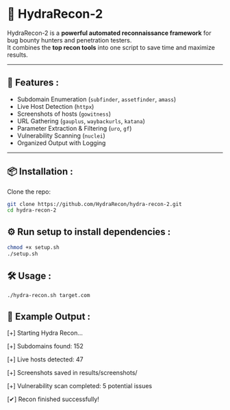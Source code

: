 # 🐉 HydraRecon-2 

HydraRecon-2 is a **powerful automated reconnaissance framework** for bug bounty hunters and penetration testers.  
It combines the **top recon tools** into one script to save time and maximize results.

---

## 🚀 Features :
- Subdomain Enumeration (`subfinder`, `assetfinder`, `amass`)
- Live Host Detection (`httpx`)
- Screenshots of hosts (`gowitness`)
- URL Gathering (`gauplus`, `waybackurls`, `katana`)
- Parameter Extraction & Filtering (`uro`, `gf`)
- Vulnerability Scanning (`nuclei`)
- Organized Output with Logging

---

## 📦 Installation :

Clone the repo:
```bash
git clone https://github.com/HydraRecon/hydra-recon-2.git
cd hydra-recon-2
```

## ⚙️ Run setup to install dependencies :
```bash
chmod +x setup.sh
./setup.sh
```

## 🛠️ Usage :
```bash
./hydra-recon.sh target.com
```

## 📝 Example Output :

[+] Starting Hydra Recon...

[+] Subdomains found: 152

[+] Live hosts detected: 47

[+] Screenshots saved in results/screenshots/

[+] Vulnerability scan completed: 5 potential issues

[✔] Recon finished successfully!
